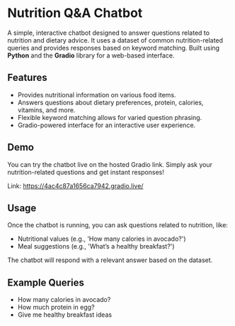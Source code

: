 # Nutrition Q&A Chatbot

A simple, interactive chatbot designed to answer questions related to nutrition and dietary advice. It uses a dataset of common nutrition-related queries and provides responses based on keyword matching. Built using **Python** and the **Gradio** library for a web-based interface.

## Features
- Provides nutritional information on various food items.
- Answers questions about dietary preferences, protein, calories, vitamins, and more.
- Flexible keyword matching allows for varied question phrasing.
- Gradio-powered interface for an interactive user experience.

## Demo
You can try the chatbot live on the hosted Gradio link. Simply ask your nutrition-related questions and get instant responses!

Link: https://4ac4c87a1656ca7942.gradio.live/

## Usage

Once the chatbot is running, you can ask questions related to nutrition, like:

- Nutritional values (e.g., 'How many calories in avocado?')
- Meal suggestions (e.g., 'What’s a healthy breakfast?')

The chatbot will respond with a relevant answer based on the dataset.

## Example Queries

- How many calories in avocado?
- How much protein in egg?
- Give me healthy breakfast ideas
